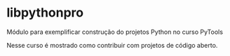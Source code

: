 # libpythonpro
Módulo para exemplificar construção do projetos Python no curso PyTools


Nesse curso é mostrado como contribuir com projetos de código aberto.
